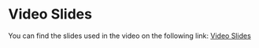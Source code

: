 # Video Slides

You can find the slides used in the video on the following link: [Video Slides](https://github.com/dphi-official/nlp_essentials/blob/master/presentation/NLP%20Essentials.pdf)